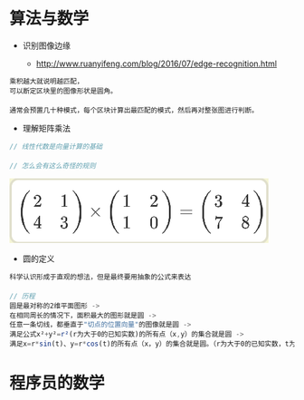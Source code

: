 # 算法与数学

- 识别图像边缘

  - <http://www.ruanyifeng.com/blog/2016/07/edge-recognition.html>

```javascript
乘积越大就说明越匹配，
可以断定区块里的图像形状是圆角。

通常会预置几十种模式，每个区块计算出最匹配的模式，然后再对整张图进行判断。
```

- 理解矩阵乘法

```javascript
// 线性代数是向量计算的基础

// 怎么会有这么奇怪的规则
```

![](/assets/matrix-mul.png)

- 圆的定义

```javascript
科学认识形成于直观的想法，但是最终要用抽象的公式来表达

// 历程
圆是最对称的2维平面图形 ->
在相同周长的情况下，面积最大的图形就是圆 ->
任意一条切线，都垂直于"切点的位置向量"的图像就是圆 ->
满足公式x²+y²=r²(r为大于0的已知实数)的所有点（x,y）的集合就是圆 ->
满足x=r*sin(t)、y=r*cos(t)的所有点（x，y）的集合就是圆。（r为大于0的已知实数，t为任意实数。） // 参数方程式
```

# 程序员的数学
